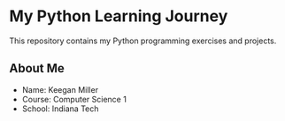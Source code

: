 # My Python Learning Journey
This repository contains my Python programming
exercises and projects.
## About Me
- Name: Keegan Miller
- Course: Computer Science 1
- School: Indiana Tech